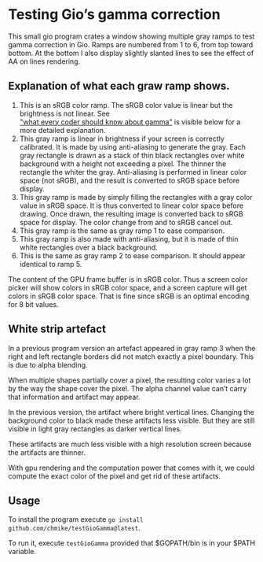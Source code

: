 # Testing Gio’s gamma correction

This small gio program crates a window showing multiple gray ramps
to test gamma correction in Gio. Ramps are numbered from 1 to 6, from
top toward bottom. At the bottom I also display slightly slanted lines
to see the effect of AA on lines rendering. 

## Explanation of what each graw ramp shows.

1. This is an sRGB color ramp. The sRGB color value is linear
but the brightness is not linear. See  
["what every coder should know about gamma"](https://blog.johnnovak.net/2016/09/21/what-every-coder-should-know-about-gamma/) is visible below
for a more detailed explanation.
2. This gray ramp is linear in brightness if your screen is 
correctly calibrated. It is made by using anti-aliasing
to generate the gray. Each gray rectangle is drawn as a 
stack of thin black rectangles over white background with 
a height not exceeding a pixel. The thinner the rectangle
the whiter the gray. Anti-aliasing is performed in linear
color space (not sRGB), and the result is converted to
sRGB space before display. 
3. This gray ramp is made by simply filling the rectangles
with a gray color value in sRGB space. It is thus converted 
to linear color space before drawing. Once drawn, the 
resulting image is converted back to sRGB space for display. 
The color change from and to sRGB cancel out. 
4. This gray ramp is the same as gray ramp 1 to ease comparison.
5. This gray ramp is also made with anti-aliasing, but it is
made of thin white rectangles over a black background.
6. This is the same as gray ramp 2 to ease comparison. It should
appear identical to ramp 5.

The content of the GPU frame buffer is in sRGB color. Thus
a screen color picker will show colors in sRGB color space, 
and a screen capture will get colors in sRGB color space. 
That is fine since sRGB is an optimal encoding for 8 bit
values. 

## White strip artefact

In a previous program version an artefact appeared in gray 
ramp 3 when the right and left rectangle borders did not 
match exactly a pixel boundary. This is due to alpha blending.

When multiple shapes partially cover a pixel, the resulting 
color varies a lot by the way the shape cover the pixel. The 
alpha channel value can’t carry that information and artifact 
may appear. 

In the previous version, the artifact where bright vertical 
lines. Changing the background color to black made these 
artifacts less visible. But they are still visible in light 
gray rectangles as darker vertical lines.

These artifacts are much less visible with a high resolution 
screen because the artifacts are thinner. 

With gpu rendering and the computation power that comes with 
it, we could compute the exact color of the pixel and get rid
of these artifacts.


## Usage

To install the program execute `go install github.com/chmike/testGioGamma@latest`.

To run it, execute `testGioGamma` provided that $GOPATH/bin is in your $PATH variable.
